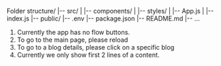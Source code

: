 Folder structure/
  |-- src/
  |   |-- components/
  |   |-- styles/
  |   |-- App.js
  |   |-- index.js
  |-- public/
  |-- .env
  |-- package.json
  |-- README.md
  |-- ...



1. Currently the app has no flow buttons.
2. To go to the main page, please reload
3. To go to a blog details, please click on a specific blog
4. Currently we only show first 2 lines of a content.
